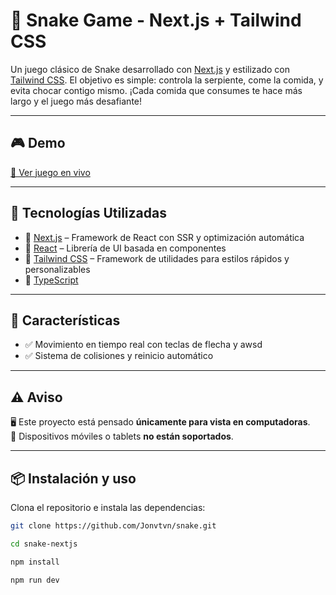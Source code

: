 # 🐍 Snake Game - Next.js + Tailwind CSS

Un juego clásico de Snake desarrollado con [Next.js](https://nextjs.org/) y estilizado con [Tailwind CSS](https://tailwindcss.com/). El objetivo es simple: controla la serpiente, come la comida, y evita chocar contigo mismo. ¡Cada comida que consumes te hace más largo y el juego más desafiante!

---

## 🎮 Demo

[🚀 Ver juego en vivo](https://snake-web-app.vercel.app/)  

---

## 🧰 Tecnologías Utilizadas

- 🔹 [Next.js](https://nextjs.org/) – Framework de React con SSR y optimización automática
- 🔹 [React](https://react.dev/) – Librería de UI basada en componentes
- 🔹 [Tailwind CSS](https://tailwindcss.com/) – Framework de utilidades para estilos rápidos y personalizables
- 🔹 [TypeScript](https://www.typescriptlang.org/)

---

## 🚀 Características

- ✅ Movimiento en tiempo real con teclas de flecha y awsd
- ✅ Sistema de colisiones y reinicio automático

---

## ⚠️ Aviso

🖥️ Este proyecto está pensado **únicamente para vista en computadoras**.  
📱 Dispositivos móviles o tablets **no están soportados**.

---

## 📦 Instalación y uso

Clona el repositorio e instala las dependencias:

```bash
git clone https://github.com/Jonvtvn/snake.git
```
```bash
cd snake-nextjs
```
```bash
npm install
```
```bash
npm run dev
```
